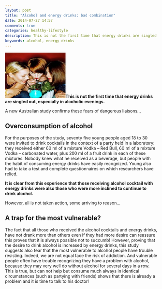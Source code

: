 ```yaml
---
layout: post
title: "Alcohol and energy drinks: bad combination"
date: 2014-07-27 14:57
comments: true
categories: healthy-lifestyle
description: This is not the first time that energy drinks are singled out, especially in alcoholic evenings.
keywords: alcohol, energy drinks
---
```

<p><img class="left" src="/images/alcohol-and-energy-drinks-bad-combination/0.jpg" width="200" height="150" title="alcohol energy drinks" alt="Alcohol and energy drinks: bad combination"><strong>This is not the first time that energy drinks are singled out, especially in alcoholic evenings.</strong></p>

<p>A new Australian study confirms these fears of dangerous liaisons&hellip;</p>

<!--more-->


<h2>Overconsumption of alcohol</h2>

<p>For the purposes of the study, seventy five young people aged 18 to 30 were invited to drink cocktails in the context of a party held in a laboratory: they received either 60 ml of a mixture Vodka &ndash; Red Bull, 60 ml of a mixture Vodka &ndash; carbonated water, plus 200 ml of a fruit drink in each of these mixtures. Nobody knew what he received as a beverage, but people with the habit of consuming energy drinks have easily recognized. Young also had to take a test and complete questionnaires on which researchers have relied.</p>

<p><strong>It is clear from this experience that those receiving alcohol cocktail with energy drinks were also those who were more inclined to continue to drink alcohol.</strong></p>

<p>However, all is not taken action, some arriving to reason&hellip;</p>

<h2>A trap for the most vulnerable?</h2>

<p>The fact that all those who received the alcohol cocktails and energy drinks, have not drank more than others even if they had more desire can reassure this proves that it is always possible not to succumb! However, proving that the desire to drink alcohol is increased by energy drinks, this study suggests also fear that the most vulnerable to alcohol people have trouble resisting. Indeed, we are not equal face the risk of addiction. And vulnerable people often have trouble recognizing they have a problem with alcohol, because they may very well do without alcohol for several days in a row. This is true, but can not help but consume much always in identical circumstances (such as partying with friends) shows that there is already a problem and it is time to talk to his doctor!</p>
